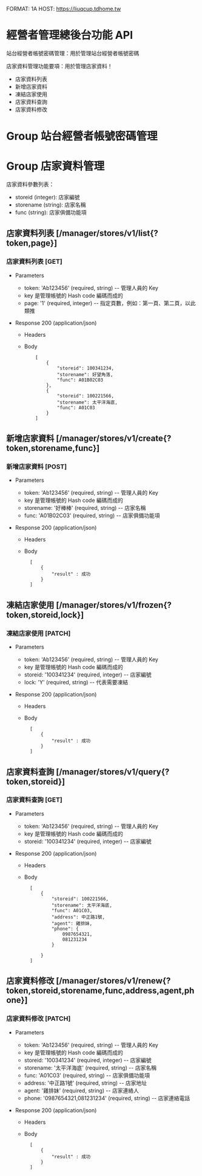 FORMAT: 1A
HOST: https://liuqcup.tdhome.tw

# 經營者管理總後台功能 API
站台經營者帳號密碼管理：用於管理站台經營者帳號密碼

店家資料管理功能要項：用於管理店家資料！
  + 店家資料列表
  + 新增店家資料
  + 凍結店家使用
  + 店家資料查詢
  + 店家資料修改

# Group 站台經營者帳號密碼管理

# Group 店家資料管理
店家資料參數列表：
  + storeid (integer): 店家編號
  + storename (string): 店家名稱
  + func (string): 店家俱備功能項
## 店家資料列表 [/manager/stores/v1/list{?token,page}]

### 店家資料列表 [GET]

+ Parameters

    + token: 'Ab123456' (required, string) -- 管理人員的 Key
     - key 是管理帳號的 Hash code 編碼而成的 
    + page: '1' (required, integer) -- 指定頁數，例如：第一頁、第二頁，以此類推

+ Response 200 (application/json)

  + Headers


  + Body

            [
                {
                    "storeid": 100341234,
                    "storename": 好望角落,
                    "func": A01B02C03
                },
                {
                    "storeid": 100221566,
                    "storename": 太平洋海底,
                    "func": A01C03
                }
            ]

## 新增店家資料 [/manager/stores/v1/create{?token,storename,func}]
### 新增店家資料 [POST]

+ Parameters

    + token: 'Ab123456' (required, string) -- 管理人員的 Key
     - key 是管理帳號的 Hash code 編碼而成的 
    + storename: '好棒棒' (required, string) -- 店家名稱
    + func: 'A01B02C03' (required, string) -- 店家俱備功能項

+ Response 200 (application/json)

    + Headers

    + Body

            [
                {
                    "result" : 成功
                }
            ]

## 凍結店家使用 [/manager/stores/v1/frozen{?token,storeid,lock}]

### 凍結店家使用 [PATCH]

+ Parameters

    + token: 'Ab123456' (required, string) -- 管理人員的 Key
     - key 是管理帳號的 Hash code 編碼而成的
    + storeid: '100341234' (required, integer) -- 店家編號
    + lock: 'Y' (required, string) -- 代表需要凍結

+ Response 200 (application/json)

    + Headers

    + Body

            [
                {
                    "result" : 成功
                }
            ]

## 店家資料查詢 [/manager/stores/v1/query{?token,storeid}]

### 店家資料查詢 [GET]

+ Parameters

    + token: 'Ab123456' (required, string) -- 管理人員的 Key
     - key 是管理帳號的 Hash code 編碼而成的
    + storeid: '100341234' (required, integer) -- 店家編號

+ Response 200 (application/json)

    + Headers

    + Body

            [
                {
                    "storeid": 100221566,
                    "storename": 太平洋海底,
                    "func": A01C03,
                    "address": 中正路1號,
                    "agent": 雞排妹,
                    "phone": {
                        0987654321,
                        081231234
                    }
                    
                }
            ]

## 店家資料修改 [/manager/stores/v1/renew{?token,storeid,storename,func,address,agent,phone}]

### 店家資料修改 [PATCH]

+ Parameters

    + token: 'Ab123456' (required, string) -- 管理人員的 Key
     - key 是管理帳號的 Hash code 編碼而成的
    + storeid: '100341234' (required, integer) -- 店家編號
    + storename: '太平洋海底' (required, string) -- 店家名稱
    + func: 'A01C03' (required, string) -- 店家俱備功能項
    + address: '中正路1號' (required, string) -- 店家地址
    + agent: '雞排妹'  (required, string) -- 店家連絡人
    + phone: '0987654321,081231234' (required, string) -- 店家連絡電話

+ Response 200 (application/json)

    + Headers

    + Body

            [
                {
                    "result" : 成功
                }
            ]

